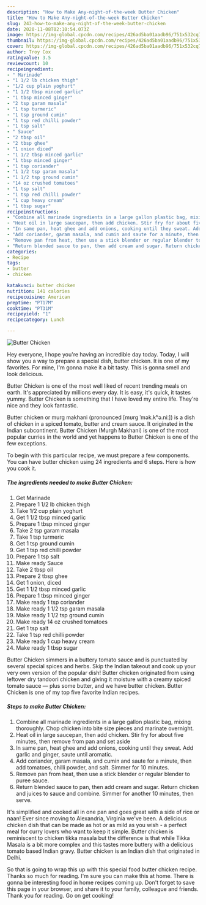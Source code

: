 ```yaml
---
description: "How to Make Any-night-of-the-week Butter Chicken"
title: "How to Make Any-night-of-the-week Butter Chicken"
slug: 243-how-to-make-any-night-of-the-week-butter-chicken
date: 2020-11-08T02:10:54.073Z
image: https://img-global.cpcdn.com/recipes/426ad5ba01aadb96/751x532cq70/butter-chicken-recipe-main-photo.jpg
thumbnail: https://img-global.cpcdn.com/recipes/426ad5ba01aadb96/751x532cq70/butter-chicken-recipe-main-photo.jpg
cover: https://img-global.cpcdn.com/recipes/426ad5ba01aadb96/751x532cq70/butter-chicken-recipe-main-photo.jpg
author: Troy Cox
ratingvalue: 3.5
reviewcount: 10
recipeingredient:
- " Marinade"
- "1 1/2 lb chicken thigh"
- "1/2 cup plain yoghurt"
- "1 1/2 tbsp minced garlic"
- "1 tbsp minced ginger"
- "2 tsp garam masala"
- "1 tsp turmeric"
- "1 tsp ground cumin"
- "1 tsp red chilli powder"
- "1 tsp salt"
- " Sauce"
- "2 tbsp oil"
- "2 tbsp ghee"
- "1 onion diced"
- "1 1/2 tbsp minced garlic"
- "1 tbsp minced ginger"
- "1 tsp coriander"
- "1 1/2 tsp garam masala"
- "1 1/2 tsp ground cumin"
- "14 oz crushed tomatoes"
- "1 tsp salt"
- "1 tsp red chilli powder"
- "1 cup heavy cream"
- "1 tbsp sugar"
recipeinstructions:
- "Combine all marinade ingredients in a large gallon plastic bag, mixing thoroughly. Chop chicken into bite size pieces and marinate overnight."
- "Heat oil in large saucepan, then add chicken. Stir fry for about five minutes, then remove from pan and set aside"
- "In same pan, heat ghee and add onions, cooking until they sweat. Add garlic and ginger, saute until aromatic."
- "Add coriander, garam masala, and cumin and saute for a minute, then add tomatoes, chilli powder, and salt. Simmer for 10 minutes."
- "Remove pan from heat, then use a stick blender or regular blender to puree sauce."
- "Return blended sauce to pan, then add cream and sugar. Return chicken and juices to sauce and combine. Simmer for another 10 minutes, then serve."
categories:
- Recipe
tags:
- butter
- chicken

katakunci: butter chicken 
nutrition: 141 calories
recipecuisine: American
preptime: "PT17M"
cooktime: "PT31M"
recipeyield: "1"
recipecategory: Lunch

---
```



![Butter Chicken](https://img-global.cpcdn.com/recipes/426ad5ba01aadb96/751x532cq70/butter-chicken-recipe-main-photo.jpg)

Hey everyone, I hope you're having an incredible day today. Today, I will show you a way to prepare a special dish, butter chicken. It is one of my favorites. For mine, I'm gonna make it a bit tasty. This is gonna smell and look delicious.

Butter Chicken is one of the most well liked of recent trending meals on earth. It's appreciated by millions every day. It is easy, it's quick, it tastes yummy. Butter Chicken is something that I have loved my entire life. They're nice and they look fantastic.

Butter chicken or murg makhani (pronounced [mʊrg ˈmək.kʰə.niː]) is a dish of chicken in a spiced tomato, butter and cream sauce. It originated in the Indian subcontinent. Butter Chicken (Murgh Makhani) is one of the most popular curries in the world and yet happens to Butter Chicken is one of the few exceptions.


To begin with this particular recipe, we must prepare a few components. You can have butter chicken using 24 ingredients and 6 steps. Here is how you cook it.

<!--inarticleads1-->

##### The ingredients needed to make Butter Chicken:

1. Get  Marinade
1. Prepare 1 1/2 lb chicken thigh
1. Take 1/2 cup plain yoghurt
1. Get 1 1/2 tbsp minced garlic
1. Prepare 1 tbsp minced ginger
1. Take 2 tsp garam masala
1. Take 1 tsp turmeric
1. Get 1 tsp ground cumin
1. Get 1 tsp red chilli powder
1. Prepare 1 tsp salt
1. Make ready  Sauce
1. Take 2 tbsp oil
1. Prepare 2 tbsp ghee
1. Get 1 onion, diced
1. Get 1 1/2 tbsp minced garlic
1. Prepare 1 tbsp minced ginger
1. Make ready 1 tsp coriander
1. Make ready 1 1/2 tsp garam masala
1. Make ready 1 1/2 tsp ground cumin
1. Make ready 14 oz crushed tomatoes
1. Get 1 tsp salt
1. Take 1 tsp red chilli powder
1. Make ready 1 cup heavy cream
1. Make ready 1 tbsp sugar


Butter Chicken simmers in a buttery tomato sauce and is punctuated by several special spices and herbs. Skip the Indian takeout and cook up your very own version of the popular dish! Butter chicken originated from using leftover dry tandoori chicken and giving it moisture with a creamy spiced tomato sauce — plus some butter, and we have butter chicken. Butter Chicken is one of my top five favorite Indian recipes. 

<!--inarticleads2-->

##### Steps to make Butter Chicken:

1. Combine all marinade ingredients in a large gallon plastic bag, mixing thoroughly. Chop chicken into bite size pieces and marinate overnight.
1. Heat oil in large saucepan, then add chicken. Stir fry for about five minutes, then remove from pan and set aside
1. In same pan, heat ghee and add onions, cooking until they sweat. Add garlic and ginger, saute until aromatic.
1. Add coriander, garam masala, and cumin and saute for a minute, then add tomatoes, chilli powder, and salt. Simmer for 10 minutes.
1. Remove pan from heat, then use a stick blender or regular blender to puree sauce.
1. Return blended sauce to pan, then add cream and sugar. Return chicken and juices to sauce and combine. Simmer for another 10 minutes, then serve.


It&#39;s simplified and cooked all in one pan and goes great with a side of rice or naan! Ever since moving to Alexandria, Virginia we&#39;ve been. A delicious chicken dish that can be made as hot or as mild as you wish - a perfect meal for curry lovers who want to keep it simple. Butter chicken is reminiscent to chicken tikka masala but the difference is that while Tikka Masala is a bit more complex and this tastes more buttery with a delicious tomato based Indian gravy. Butter chicken is an Indian dish that originated in Delhi. 

So that is going to wrap this up with this special food butter chicken recipe. Thanks so much for reading. I'm sure you can make this at home. There is gonna be interesting food in home recipes coming up. Don't forget to save this page in your browser, and share it to your family, colleague and friends. Thank you for reading. Go on get cooking!
